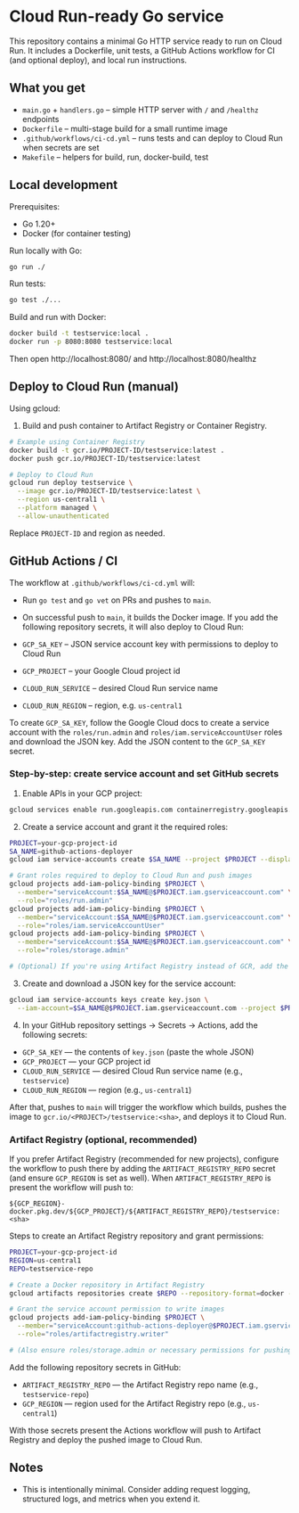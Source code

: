 # Cloud Run-ready Go service

This repository contains a minimal Go HTTP service ready to run on Cloud Run. It includes a Dockerfile, unit tests, a GitHub Actions workflow for CI (and optional deploy), and local run instructions.

## What you get
- `main.go` + `handlers.go` – simple HTTP server with `/` and `/healthz` endpoints
- `Dockerfile` – multi-stage build for a small runtime image
- `.github/workflows/ci-cd.yml` – runs tests and can deploy to Cloud Run when secrets are set
- `Makefile` – helpers for build, run, docker-build, test

## Local development

Prerequisites:
- Go 1.20+
- Docker (for container testing)

Run locally with Go:

```bash
go run ./
```

Run tests:

```bash
go test ./...
```

Build and run with Docker:

```bash
docker build -t testservice:local .
docker run -p 8080:8080 testservice:local
```

Then open http://localhost:8080/ and http://localhost:8080/healthz

## Deploy to Cloud Run (manual)

Using gcloud:

1. Build and push container to Artifact Registry or Container Registry.

```bash
# Example using Container Registry
docker build -t gcr.io/PROJECT-ID/testservice:latest .
docker push gcr.io/PROJECT-ID/testservice:latest

# Deploy to Cloud Run
gcloud run deploy testservice \
  --image gcr.io/PROJECT-ID/testservice:latest \
  --region us-central1 \
  --platform managed \
  --allow-unauthenticated
```

Replace `PROJECT-ID` and region as needed.

## GitHub Actions / CI

The workflow at `.github/workflows/ci-cd.yml` will:
- Run `go test` and `go vet` on PRs and pushes to `main`.
- On successful push to `main`, it builds the Docker image. If you add the following repository secrets, it will also deploy to Cloud Run:

- `GCP_SA_KEY` – JSON service account key with permissions to deploy to Cloud Run
- `GCP_PROJECT` – your Google Cloud project id
- `CLOUD_RUN_SERVICE` – desired Cloud Run service name
- `CLOUD_RUN_REGION` – region, e.g. `us-central1`

To create `GCP_SA_KEY`, follow the Google Cloud docs to create a service account with the `roles/run.admin` and `roles/iam.serviceAccountUser` roles and download the JSON key. Add the JSON content to the `GCP_SA_KEY` secret.

### Step-by-step: create service account and set GitHub secrets

1. Enable APIs in your GCP project:

```bash
gcloud services enable run.googleapis.com containerregistry.googleapis.com
```

2. Create a service account and grant it the required roles:

```bash
PROJECT=your-gcp-project-id
SA_NAME=github-actions-deployer
gcloud iam service-accounts create $SA_NAME --project $PROJECT --display-name "GH Actions deployer"

# Grant roles required to deploy to Cloud Run and push images
gcloud projects add-iam-policy-binding $PROJECT \
  --member="serviceAccount:$SA_NAME@$PROJECT.iam.gserviceaccount.com" \
  --role="roles/run.admin"
gcloud projects add-iam-policy-binding $PROJECT \
  --member="serviceAccount:$SA_NAME@$PROJECT.iam.gserviceaccount.com" \
  --role="roles/iam.serviceAccountUser"
gcloud projects add-iam-policy-binding $PROJECT \
  --member="serviceAccount:$SA_NAME@$PROJECT.iam.gserviceaccount.com" \
  --role="roles/storage.admin"

# (Optional) If you're using Artifact Registry instead of GCR, add the appropriate roles.
```

3. Create and download a JSON key for the service account:

```bash
gcloud iam service-accounts keys create key.json \
  --iam-account=$SA_NAME@$PROJECT.iam.gserviceaccount.com --project $PROJECT
```

4. In your GitHub repository settings → Secrets → Actions, add the following secrets:

- `GCP_SA_KEY` — the contents of `key.json` (paste the whole JSON)
- `GCP_PROJECT` — your GCP project id
- `CLOUD_RUN_SERVICE` — desired Cloud Run service name (e.g., `testservice`)
- `CLOUD_RUN_REGION` — region (e.g., `us-central1`)

After that, pushes to `main` will trigger the workflow which builds, pushes the image to `gcr.io/<PROJECT>/testservice:<sha>`, and deploys it to Cloud Run.

### Artifact Registry (optional, recommended)

If you prefer Artifact Registry (recommended for new projects), configure the workflow to push there by adding the `ARTIFACT_REGISTRY_REPO` secret (and ensure `GCP_REGION` is set as well). When `ARTIFACT_REGISTRY_REPO` is present the workflow will push to:

```
${GCP_REGION}-docker.pkg.dev/${GCP_PROJECT}/${ARTIFACT_REGISTRY_REPO}/testservice:<sha>
```

Steps to create an Artifact Registry repository and grant permissions:

```bash
PROJECT=your-gcp-project-id
REGION=us-central1
REPO=testservice-repo

# Create a Docker repository in Artifact Registry
gcloud artifacts repositories create $REPO --repository-format=docker --location=$REGION --description="Docker repo for testservice" --project=$PROJECT

# Grant the service account permission to write images
gcloud projects add-iam-policy-binding $PROJECT \
  --member="serviceAccount:github-actions-deployer@$PROJECT.iam.gserviceaccount.com" \
  --role="roles/artifactregistry.writer"

# (Also ensure roles/storage.admin or necessary permissions for pushing images are granted as per your setup.)
```

Add the following repository secrets in GitHub:

- `ARTIFACT_REGISTRY_REPO` — the Artifact Registry repo name (e.g., `testservice-repo`)
- `GCP_REGION` — region used for the Artifact Registry repo (e.g., `us-central1`)

With those secrets present the Actions workflow will push to Artifact Registry and deploy the pushed image to Cloud Run.

## Notes
- This is intentionally minimal. Consider adding request logging, structured logs, and metrics when you extend it.
